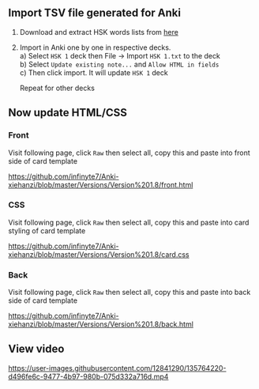 ## Import TSV file generated for Anki
1. Download and extract HSK words lists from [here](https://github.com/infinyte7/Anki-xiehanzi/releases/download/v1.7.5/xiehanzi.wordlist.zip)
2. Import in Anki one by one in respective decks. <br>
    a) Select `HSK 1` deck then File -> Import `HSK 1.txt` to the deck<br>
    b) Select `Update existing note...` and `Allow HTML in fields`<br>
    c) Then click import. It will update `HSK 1` deck<br>

    Repeat for other decks

## Now update HTML/CSS

### Front
Visit following page, click `Raw` then select all, copy this and paste into front side of card template

https://github.com/infinyte7/Anki-xiehanzi/blob/master/Versions/Version%201.8/front.html

### CSS
Visit following page, click `Raw` then select all, copy this and paste into card styling of card template

https://github.com/infinyte7/Anki-xiehanzi/blob/master/Versions/Version%201.8/card.css

### Back
Visit following page, click `Raw` then select all, copy this and paste into back side of card template

https://github.com/infinyte7/Anki-xiehanzi/blob/master/Versions/Version%201.8/back.html

## View video
https://user-images.githubusercontent.com/12841290/135764220-d496fe6c-9477-4b97-980b-075d332a716d.mp4